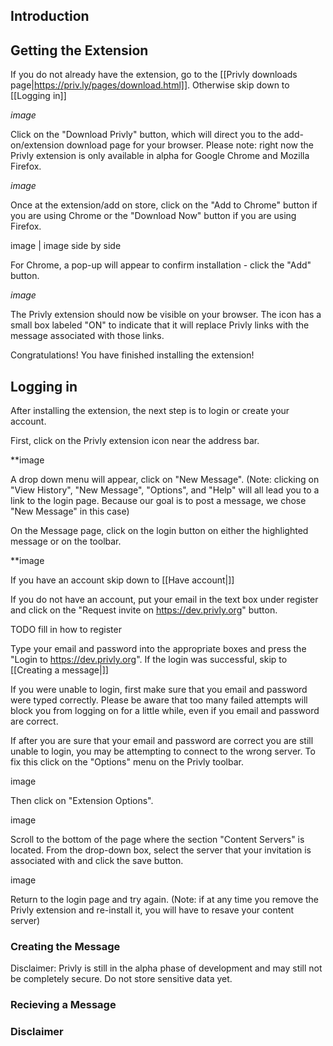## Introduction

## Getting the Extension

If you do not already have the extension, go to the [[Privly downloads page|https://priv.ly/pages/download.html]].
Otherwise skip down to [[Logging in]]

*image*

Click on the "Download Privly" button, which will direct you to the add-on/extension download page for your browser.
Please note: right now the Privly extension is only available in alpha for Google Chrome and Mozilla Firefox.

*image*

Once at the extension/add on store, click on the "Add to Chrome" button if you are using Chrome or the "Download Now" button if you are using Firefox.

image | image side by side


For Chrome, a pop-up will appear to confirm installation - click the "Add" button.

*image*

The Privly extension should now be visible on your browser. 
The icon has a small box labeled "ON" to indicate that it will replace Privly links with the message associated with those links.

Congratulations! You have finished installing the extension!


## Logging in

After installing the extension, the next step is to login or create your account.

First, click on the Privly extension icon near the address bar.

**image

A drop down menu will appear, click on "New Message".
(Note: clicking on "View History", "New Message", "Options", and "Help" will all lead you to a link to the login page. Because our goal is to post a message, we chose "New Message" in this case)

On the Message page, click on the login button on either the highlighted message or on the toolbar.

**image

If you have an account skip down to [[Have account|]]

If you do not have an account, put your email in the text box under register and click on the "Request invite on https://dev.privly.org" button.

TODO fill in how to register


Type your email and password into the appropriate boxes and press the "Login to https://dev.privly.org".
If the login was successful, skip to [[Creating a message|]]

If you were unable to login, first make sure that you email and password were typed correctly. 
Please be aware that too many failed attempts will block you from logging on for a little while, even if you email and password are correct.

If after you are sure that your email and password are correct you are still unable to login, you may be attempting to connect to the wrong server.
To fix this click on the "Options" menu on the Privly toolbar.

image

Then click on "Extension Options".

image


Scroll to the bottom of the page where the section "Content Servers" is located.
From the drop-down box, select the server that your invitation is associated with and click the save button.

image

Return to the login page and try again.
(Note: if at any time you remove the Privly extension and re-install it, you will have to resave your content server)


### Creating the Message


Disclaimer: Privly is still in the alpha phase of development and may still not be completely secure. Do not store sensitive data yet.



### Recieving a Message




### Disclaimer

